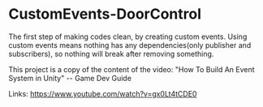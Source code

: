 # CustomEvents-DoorControl
The first step of making codes clean, by creating custom events. Using custom events means nothing has any dependencies(only publisher and subscribers), so nothing will break after removing something.

This project is a copy of the content of the video: "How To Build An Event System in Unity" -- Game Dev Guide

Links: https://www.youtube.com/watch?v=gx0Lt4tCDE0
